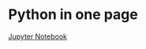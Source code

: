 # Python in one page

[Jupyter Notebook](https://github.com/andredarcie/python-in-one-page/blob/master/python_in_one_page.ipynb)
